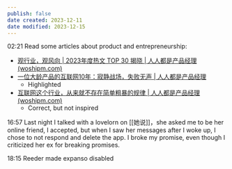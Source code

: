 ```yaml
---
publish: false
date created: 2023-12-11
date modified: 2023-12-15
---
```

02:21
Read some articles about product and entrepreneurship:
+ [观行业，观风向 | 2023年度热文 TOP 30 揭晓 | 人人都是产品经理 (woshipm.com)](https://www.woshipm.com/it/5955536.html)
+ [一位大龄产品的互联网10年：寂静战场，失败无声 | 人人都是产品经理 ](https://www.woshipm.com/zhichang/5881813.html)
	+ Highlighted
+ [互联网这个行业，从来就不存在简单粗暴的规律 | 人人都是产品经理 (woshipm.com)](https://www.woshipm.com/it/5893675.html)
	+ Correct, but not inspired

16:57
Last night I talked with a lovelorn on [[她说]]，she asked me to be her online friend, I accepted, but when I saw her messages after I woke up, I chose to not respond and delete the app. I broke my promise, even though I criticized her ex for breaking promises.

18:15
Reeder made expanso disabled






